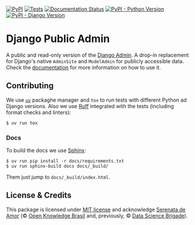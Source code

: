 [![PyPI](https://img.shields.io/pypi/v/django-public-admin)](https://pypi.org/project/django-public-admin/) [![Tests](https://img.shields.io/github/actions/workflow/status/cuducos/django-public-admin/tests.yaml)](https://github.com/cuducos/django-public-admin/actions/workflows/tests.yaml) [![Documentation Status](https://readthedocs.org/projects/django-public-admin/badge/?version=latest)](https://django-public-admin.readthedocs.io/en/latest/?badge=latest) [![PyPI - Python Version](https://img.shields.io/pypi/pyversions/django-public-admin)](https://pypi.org/project/django-public-admin/) [![PyPI - Django Version](https://img.shields.io/pypi/djversions/django-public-admin)](https://pypi.org/project/django-public-admin/)

# Django Public Admin


A public and read-only version of the [Django Admin](https://docs.djangoproject.com/en/3.0/ref/contrib/admin/). A drop-in replacement for Django's native `AdminSite` and `ModelAdmin` for publicly accessible data. Check the [documentation](https://django-public-admin.readthedocs.io/en/latest/?badge=latest) for more information on how to use it.

## Contributing

We use [`uv`](https://docs.astral.sh/uv/) packaghe manager and `tox` to run tests with different Python ad Django versions. Also we use [Ruff](https://astral.sh/ruff) integrated with the tests (including format checks and linters):

```console
$ uv run tox
```

### Docs

To build the docs we use [Sphinx](https://www.sphinx-doc.org/en/):

```
$ uv run pip install -r docs/requirements.txt
$ uv run sphinx-build docs docs/_build/
```

Them just jump to `docs/_build/index.html`.

## License & Credits

This package is licensed under [MIT license](/LICENSE) and acknowledge [Serenata de Amor](https://github.com/okfn-brasil/serenata-de-amor) (© [Open Knowledge Brasil](https://br.okfn.org) and, previously, © [Data Science Brigade](https://github.com/datasciencebr)).
